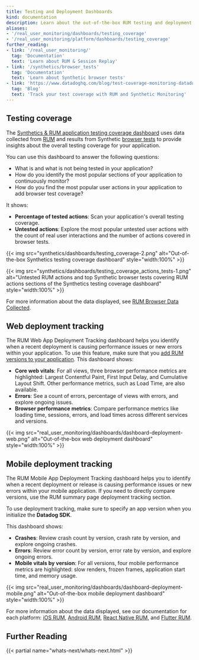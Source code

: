 ```yaml
---
title: Testing and Deployment Dashboards
kind: documentation
description: Learn about the out-of-the-box RUM testing and deployment dashboards.
aliases:
- '/real_user_monitoring/dashboards/testing_coverage'
- '/real_user_monitoring/platform/dashboards/testing_coverage'
further_reading:
- link: '/real_user_monitoring/'
  tag: 'Documentation'
  text: 'Learn about RUM & Session Replay'
- link: '/synthetics/browser_tests'
  tag: 'Documentation'
  text: 'Learn about Synthetic browser tests'
- link: 'https://www.datadoghq.com/blog/test-coverage-monitoring-datadog/'
  tag: 'Blog'
  text: 'Track your test coverage with RUM and Synthetic Monitoring'
---
```


## Testing coverage


The [Synthetics & RUM application testing coverage dashboard][1] uses data collected from [RUM][2] and results from Synthetic [browser tests][3] to provide insights about the overall testing coverage for your application. 

You can use this dashboard to answer the following questions:

- What is and what is not being tested in your application?
- How do you identify the most popular sections of your application to continuously monitor?
- How do you find the most popular user actions in your application to add browser test coverage? 

It shows:

- **Percentage of tested actions**: Scan your application's overall testing coverage.
- **Untested actions**: Explore the most popular untested user actions with the count of real user interactions and the number of actions covered in browser tests.

{{< img src="synthetics/dashboards/testing_coverage-2.png" alt="Out-of-the-box Synthetics testing coverage dashboard" style="width:100%" >}}

{{< img src="synthetics/dashboards/testing_coverage_actions_tests-1.png" alt="Untested RUM actions and top Synthetic browser tests covering RUM actions sections of the Synthetics testing coverage dashboard" style="width:100%" >}}

For more information about the data displayed, see [RUM Browser Data Collected][2].

## Web deployment tracking

The RUM Web App Deployment Tracking dashboard helps you identify when a recent deployment is causing performance issues or new errors within your application. To use this feature, make sure that you [add RUM versions to your application][4]. This dashboard shows:

- **Core web vitals**:
  For all views, three browser performance metrics are highlighted: Largest Contentful Paint, First Input Delay, and Cumulative Layout Shift. Other performance metrics, such as Load Time, are also available.
- **Errors**: 
  See a count of errors, percentage of views with errors, and explore ongoing issues.
- **Browser performance metrics**:
  Compare performance metrics like loading time, sessions, errors, and load times across different services and versions.

{{< img src="real_user_monitoring/dashboards/dashboard-deployment-web.png" alt="Out-of-the-box web deployment dashboard" style="width:100%" >}}

## Mobile deployment tracking

The RUM Mobile App Deployment Tracking dashboard helps you to identify when a recent deployment or release is causing performance issues or new errors within your mobile application. If you need to directly compare versions, use the RUM summary page deployment tracking section.

To use deployment tracking, make sure to specify an app version when you initialize the **Datadog SDK**.

This dashboard shows:

- **Crashes**: 
  Review crash count by version, crash rate by version, and explore ongoing crashes.
- **Errors**:
  Review error count by version, error rate by version, and explore ongoing errors.
- **Mobile vitals by version**:
  For all versions, four mobile performance metrics are highlighted: slow renders, frozen frames, application start time, and memory usage.

{{< img src="real_user_monitoring/dashboards/dashboard-deployment-mobile.png" alt="Out-of-the-box mobile deployment dashboard" style="width:100%" >}}

For more information about the data displayed, see our documentation for each platform: [iOS RUM][5], [Android RUM][6], [React Native RUM][7], and [Flutter RUM][8].

## Further Reading

{{< partial name="whats-next/whats-next.html" >}}

[1]: https://app.datadoghq.com/dash/integration/30697/synthetics---browser-test-performance
[2]: /real_user_monitoring/browser/data_collected/
[3]: /synthetics/browser_tests/
[4]: /real_user_monitoring/browser/setup/#initialization-parameters
[5]: /real_user_monitoring/ios/data_collected/
[6]: /real_user_monitoring/android/data_collected/
[7]: /real_user_monitoring/reactnative/data_collected/
[8]: /real_user_monitoring/mobile_and_tv_monitoring/data_collected/flutter